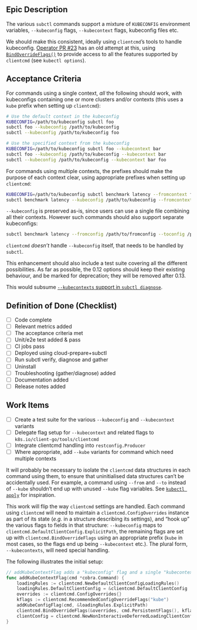 ## Epic Description

The various `subctl` commands support a mixture of `KUBECONFIG` environment variables, `--kubeconfig` flags, `--kubecontext` flags,
kubeconfig files etc.

We should make this consistent, ideally using `clientcmd`’s tools to handle kubeconfig.
[Operator PR #23](https://github.com/skitt/submariner-operator/pull/23) has an old attempt at this,
using [`BindOverrideFlags()`](https://pkg.go.dev/k8s.io/client-go@v0.23.5/tools/clientcmd#BindOverrideFlags) to provide access
to all the features supported by `clientcmd` (see `kubectl options`).

## Acceptance Criteria

For commands using a single context, _all_ the following should work,
with kubeconfigs containing one or more clusters and/or contexts (this uses a `kube` prefix when setting up `clientcmd`):

```bash
# Use the default context in the kubeconfig
KUBECONFIG=/path/to/kubeconfig subctl foo
subctl foo --kubeconfig /path/to/kubeconfig
subctl --kubeconfig /path/to/kubeconfig foo

# Use the specified context from the kubeconfig
KUBECONFIG=/path/to/kubeconfig subctl foo --kubecontext bar
subctl foo --kubeconfig /path/to/kubeconfig --kubecontext bar
subctl --kubeconfig /path/to/kubeconfig --kubecontext bar foo
```

For commands using multiple contexts, the prefixes should make the purpose of each context clear,
using appropriate prefixes when setting up `clientcmd`:

```bash
KUBECONFIG=/path/to/kubeconfig subctl benchmark latency --fromcontext foo --tocontext bar
subctl benchmark latency --kubeconfig /path/to/kubeconfig --fromcontext foo --tocontext bar
```

`--kubeconfig` is preserved as-is, since users can use a single file combining all their contexts.
However such commands should also support separate kubeconfigs:

```bash
subctl benchmark latency --fromconfig /path/to/fromconfig --toconfig /path/to/toconfig
```

`clientcmd` _doesn’t_ handle `--kubeconfig` itself, that needs to be handled by `subctl`.

This enhancement should also include a test suite covering all the different possibilities.
As far as possible, the 0.12 options should keep their existing behaviour, and be marked for deprecation;
they will be removed after 0.13.

This would subsume [`--kubecontexts` support in `subctl diagnose`](https://github.com/submariner-io/submariner-operator/issues/1327).

## Definition of Done (Checklist)
<!-- Make sure to check all relevant items before end of the release: -->

* [ ] Code complete
* [ ] Relevant metrics added
* [ ] The acceptance criteria met
* [ ] Unit/e2e test added & pass
* [ ] CI jobs pass
* [ ] Deployed using cloud-prepare+subctl
* [ ] Run subctl verify, diagnose and gather
* [ ] Uninstall
* [ ] Troubleshooting (gather/diagnose) added
* [ ] Documentation added
* [ ] Release notes added

## Work Items

* [ ] Create a test suite for the various `--kubeconfig` and `--kubecontext` variants
* [ ] Delegate flag setup for `--kubecontext` and related flags to `k8s.io/client-go/tools/clientcmd`
* [ ] Integrate clientcmd handling into `restconfig.Producer`
* [ ] Where appropriate, add `--kube` variants for command which need multiple contexts

It will probably be necessary to isolate the `clientcmd` data structures in each command using them,
to ensure that uninitialised data structures can’t be accidentally used.
For example, a command using `--from` and `--to` instead of `--kube` shouldn’t end up with unused
`--kube` flag variables.
See [`kubectl apply`](https://github.com/kubernetes/kubectl/blob/master/pkg/cmd/apply/apply.go) for
inspiration.

This work will flip the way `clientcmd` settings are handled.
Each command using `clientcmd` will need to maintain a `clientcmd.ConfigOverrides` instance as part
of its state (_e.g._ in a structure describing its settings), and “hook up” the various flags to
fields in that structure: `--kubeconfig` maps to `clientcmd.DefaultClientConfig.ExplicitPath`,
the remaining flags are set up with `clientcmd.BindOverrideFlags` using an appropriate prefix
(`kube` in most cases, so the flags end up being `--kubecontext` etc.).
The plural form, `--kubecontexts`, will need special handling.

The following illustrates the initial setup:

```go
// addKubeContextFlag adds a "kubeconfig" flag and a single "kubecontext" flag that can be used once and only once
func addKubeContextFlag(cmd *cobra.Command) {
    loadingRules := clientcmd.NewDefaultClientConfigLoadingRules()
    loadingRules.DefaultClientConfig = &clientcmd.DefaultClientConfig
    overrides := clientcmd.ConfigOverrides{}
    kflags := clientcmd.RecommendedConfigOverrideFlags("kube")
    addKubeConfigFlag(cmd, &loadingRules.ExplicitPath)
    clientcmd.BindOverrideFlags(&overrides, cmd.PersistentFlags(), kflags)
    clientConfig = clientcmd.NewNonInteractiveDeferredLoadingClientConfig(loadingRules, &overrides)
}
```
